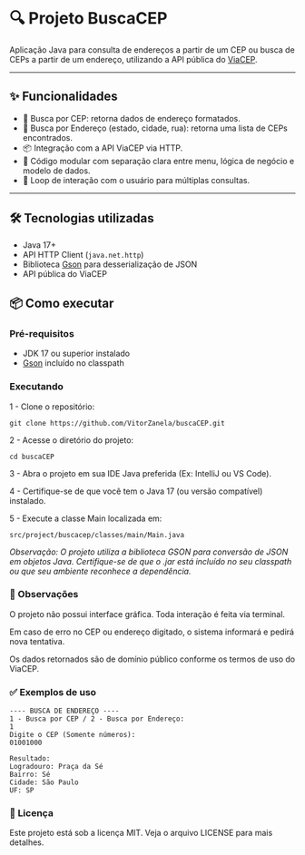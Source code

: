 # 🔍 Projeto BuscaCEP

Aplicação Java para consulta de endereços a partir de um CEP ou busca de CEPs a partir de um endereço, utilizando a API pública do [ViaCEP](https://viacep.com.br/).

---

## ✨ Funcionalidades

- 🔎 Busca por CEP: retorna dados de endereço formatados.
- 📍 Busca por Endereço (estado, cidade, rua): retorna uma lista de CEPs encontrados.
- 📦 Integração com a API ViaCEP via HTTP.
- 🔧 Código modular com separação clara entre menu, lógica de negócio e modelo de dados.
- 🔄 Loop de interação com o usuário para múltiplas consultas.

---

## 🛠️ Tecnologias utilizadas

- Java 17+
- API HTTP Client (`java.net.http`)
- Biblioteca [Gson](https://github.com/google/gson) para desserialização de JSON
- API pública do ViaCEP


## 📦 Como executar

### Pré-requisitos

- JDK 17 ou superior instalado
- [Gson](https://mvnrepository.com/artifact/com.google.code.gson/gson) incluído no classpath

### Executando  
1 - Clone o repositório:

```
git clone https://github.com/VitorZanela/buscaCEP.git  
``` 
2 - Acesse o diretório do projeto:
```
cd buscaCEP
```
3 - Abra o projeto em sua IDE Java preferida (Ex: IntelliJ ou VS Code).

4 - Certifique-se de que você tem o Java 17 (ou versão compatível) instalado.

5 - Execute a classe Main localizada em:
```
src/project/buscacep/classes/main/Main.java
```
_Observação: O projeto utiliza a biblioteca GSON para conversão de JSON em objetos Java. Certifique-se de que o .jar 
está incluído no seu classpath ou que seu ambiente reconhece a dependência._
### 📌 Observações
O projeto não possui interface gráfica. Toda interação é feita via terminal.

Em caso de erro no CEP ou endereço digitado, o sistema informará e pedirá nova tentativa.

Os dados retornados são de domínio público conforme os termos de uso do ViaCEP.

### ✅ Exemplos de uso
```
---- BUSCA DE ENDEREÇO ----  
1 - Busca por CEP / 2 - Busca por Endereço:  
1  
Digite o CEP (Somente números):  
01001000

Resultado:  
Logradouro: Praça da Sé  
Bairro: Sé  
Cidade: São Paulo  
UF: SP  
  ``` 
  

### 📄 Licença  
Este projeto está sob a licença MIT. Veja o arquivo LICENSE para mais detalhes.